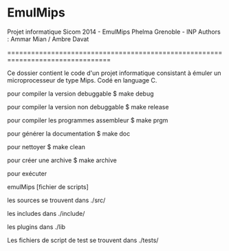 EmulMips
================================================================================

Projet informatique Sicom 2014 - EmulMips 
Phelma Grenoble - INP
Authors : Ammar Mian / Ambre Davat

================================================================================


Ce dossier contient le code d'un projet informatique consistant à émuler un microprocesseur de type Mips.
Codé en language C.

pour compiler la version debuggable 
$ make debug 

pour compiler la version non debuggable
$ make release 

pour compiler les programmes assembleur
$ make prgm

pour générer la documentation
$ make doc

pour nettoyer
$ make clean

pour créer une archive
$ make archive


pour exécuter

  emulMips [fichier de scripts] 



les sources se trouvent dans
./src/

les includes dans 
./include/ 

les plugins dans
./lib

Les fichiers de script de test se trouvent dans 
./tests/

